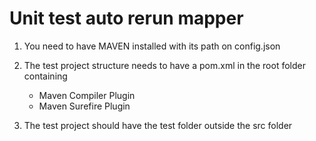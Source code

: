 # Unit test auto rerun mapper

1) You need to have MAVEN installed with its path on config.json
   
2) The test project structure needs to have a pom.xml in the root folder containing
   - Maven Compiler Plugin
   - Maven Surefire Plugin

3) The test project should have the test folder outside the src folder
